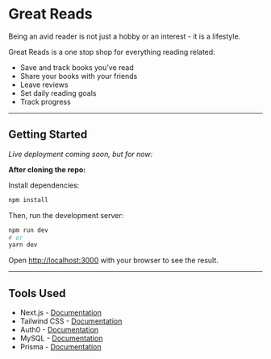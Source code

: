 # Great Reads

Being an avid reader is not just a hobby or an interest - it is a lifestyle. 

Great Reads is a one stop shop for everything reading related:

- Save and track books you’ve read 
- Share your books with your friends 
- Leave reviews
- Set daily reading goals 
- Track progress

---

## Getting Started 
*Live deployment coming soon, but for now:*

**After cloning the repo:**

Install dependencies:

```bash
npm install
```

Then, run the development server:

```bash
npm run dev
# or
yarn dev
```

Open [http://localhost:3000](http://localhost:3000) with your browser to see the result.

---

## Tools Used


- Next.js - [Documentation](https://nextjs.org/docs)
- Tailwind CSS - [Documentation](https://tailwindcss.com/docs/installation)
- Auth0 - [Documentation](https://auth0.com/docs/)
- MySQL - [Documentation](https://dev.mysql.com/doc/)
- Prisma - [Documentation](https://www.prisma.io/docs/)
